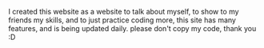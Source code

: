 I created this website as a website to talk about myself, to show to my friends my skills, and to just practice coding more, this site has many features, and is being updated daily. please don't copy my code, thank you :D
